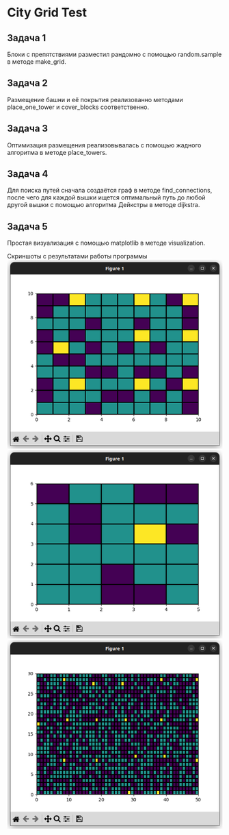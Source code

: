 # City Grid Test
## Задача 1
Блоки с препятствиями разместил рандомно с помощью random.sample в методе make_grid.
## Задача 2
Размещение башни и её покрытия реализованно методами place_one_tower и cover_blocks соответственно.
## Задача 3
Оптимизация размещения реализовывалась с помощью жадного алгоритма в методе place_towers.
## Задача 4
Для поиска путей сначала создаётся граф в методе find_connections, после чего для каждой вышки ищется оптимальный путь
до любой другой вышки с помощью алгоритма Дейкстры в методе dijkstra.
## Задача 5
Простая визуализация с помощью matplotlib в методе visualization.

Скриншоты с результатами работы программы
![](images/1.png)
![](images/2.png)
![](images/3.png)
